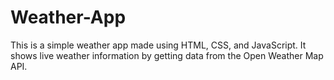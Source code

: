# Weather-App
This is a simple weather app made using HTML, CSS, and JavaScript. It shows live weather information by getting data from the Open Weather Map API.

